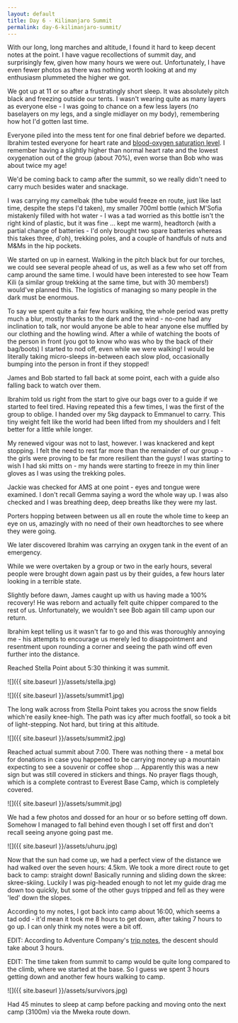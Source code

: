 ```yaml
---
layout: default
title: Day 6 - Kilimanjaro Summit
permalink: day-6-kilimanjaro-summit/
---
```

With our long, long marches and altitude, I found it hard to keep decent notes at the point. I have vague recollections of summit day, and surprisingly few, given how many hours we were out. Unfortunately, I have even fewer photos as there was nothing worth looking at and my enthusiasm plummeted the higher we got.

We got up at 11 or so after a frustratingly short sleep. It was absolutely pitch black and freezing outside our tents. I wasn't wearing quite as many layers as everyone else - I was going to chance on a few less layers (no baselayers on my legs, and a single midlayer on my body), remembering how hot I'd gotten last time.

Everyone piled into the mess tent for one final debrief before we departed. Ibrahim tested everyone for heart rate and [blood-oxygen saturation level](https://en.wikipedia.org/wiki/Oxygenation_(medicine)). I remember having a slightly higher than normal heart rate and the lowest oxygenation out of the group (about 70%), even worse than Bob who was about twice my age!

We'd be coming back to camp after the summit, so we really didn't need to carry much besides water and snackage.

I was carrying my camelbak (the tube would freeze en route, just like last time, despite the steps I'd taken), my smaller 700ml bottle (which M'Sofia mistakenly filled with hot water - I was a tad worried as this bottle isn't the right kind of plastic, but it was fine ... kept me warm), headtorch (with a partial change of batteries - I'd only brought two spare batteries whereas this takes three, d'oh), trekking poles, and a couple of handfuls of nuts and M&amp;Ms in the hip pockets.

We started on up in earnest. Walking in the pitch black but for our torches, we could see several people ahead of us, as well as a few who set off from camp around the same time. I would have been interested to see how Team Kili (a similar group trekking at the same time, but with 30 members!) would've planned this. The logistics of managing so many people in the dark must be enormous.

To say we spent quite a fair few hours walking, the whole period was pretty much a blur, mostly thanks to the dark and the wind - no-one had any inclination to talk, nor would anyone be able to hear anyone else muffled by our clothing and the howling wind. After a while of watching the boots of the person in front (you got to know who was who by the back of their bag/boots) I started to nod off, even while we were walking! I would be literally taking micro-sleeps in-between each slow plod, occasionally bumping into the person in front if they stopped!

James and Bob started to fall back at some point, each with a guide also falling back to watch over them.

Ibrahim told us right from the start to give our bags over to a guide if we started to feel tired. Having repeated this a few times, I was the first of the group to oblige. I handed over my 5kg daypack to Emmanuel to carry. This tiny weight felt like the world had been lifted from my shoulders and I felt better for a little while longer.

My renewed vigour was not to last, however. I was knackered and kept stopping. I felt the need to rest far more than the remainder of our group - the girls were proving to be far more resilient than the guys! I was starting to wish I had ski mitts on - my hands were starting to freeze in my thin liner gloves as I was using the trekking poles.

Jackie was checked for AMS at one point - eyes and tongue were examined. I don't recall Gemma saying a word the whole way up. I was also checked and I was breathing deep, deep breaths like they were my last.

Porters hopping between between us all en route the whole time to keep an eye on us, amazingly with no need of their own headtorches to see where they were going.

We later discovered Ibrahim was carrying an oxygen tank in the event of an emergency.

While we were overtaken by a group or two in the early hours, several people were brought down again past us by their guides, a few hours later looking in a terrible state.

Slightly before dawn, James caught up with us having made a 100% recovery! He was reborn and actually felt quite chipper compared to the rest of us. Unfortunately, we wouldn't see Bob again till camp upon our return.

Ibrahim kept telling us it wasn't far to go and this was thoroughly annoying me - his attempts to encourage us merely led to disappointment and resentment upon rounding a corner and seeing the path wind off even further into the distance.

Reached Stella Point about 5:30 thinking it was summit.

![]({{ site.baseurl }}/assets/stella.jpg)

![]({{ site.baseurl }}/assets/summit1.jpg)

The long walk across from Stella Point takes you across the snow fields which're easily knee-high. The path was icy after much footfall, so took a bit of light-stepping. Not hard, but tiring at this altitude.

![]({{ site.baseurl }}/assets/summit2.jpg)

Reached actual summit about 7:00. There was nothing there - a metal box for donations in case you happened to be carrying money up a mountain expecting to see a souvenir or coffee shop ... Apparently this was a new sign but was still covered in stickers and things. No prayer flags though, which is a complete contrast to Everest Base Camp, which is completely covered.

![]({{ site.baseurl }}/assets/summit.jpg)

We had a few photos and dossed for an hour or so before setting off down. Somehow I managed to fall behind even though I set off first and don't recall seeing anyone going past me.

![]({{ site.baseurl }}/assets/uhuru.jpg)

Now that the sun had come up, we had a perfect view of the distance we had walked over the seven hours: 4.5km. We took a more direct route to get back to camp: straight down! Basically running and sliding down the skree: skree-skiing. Luckily I was pig-headed enough to not let my guide drag me down too quickly, but some of the other guys tripped and fell as they were 'led' down the slopes.

According to my notes, I got back into camp about 16:00, which seems a tad odd - it'd mean it took me 8 hours to get down, after taking 7 hours to go up. I can only think my notes were a bit off.

EDIT: According to Adventure Company's [trip notes](http://www.adventurecompany.co.uk/node/254402/notes), the descent should take about 3 hours.

EDIT: The time taken from summit to camp would be quite long compared to the climb, where we started at the base. So I guess we spent 3 hours getting down and another few hours walking to camp.

![]({{ site.baseurl }}/assets/survivors.jpg)

Had 45 minutes to sleep at camp before packing and moving onto the next camp (3100m) via the Mweka route down.
